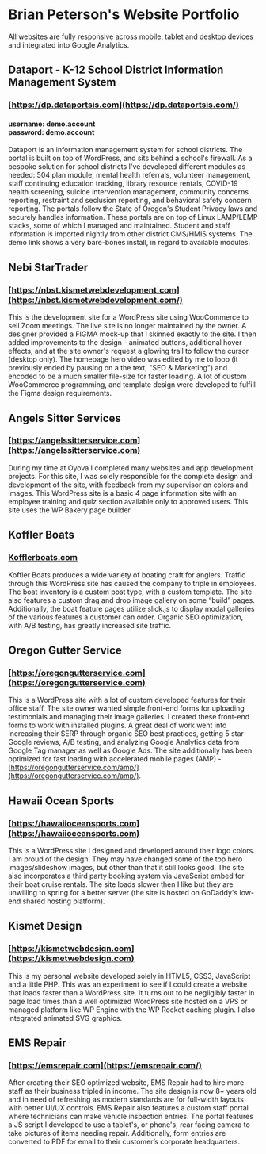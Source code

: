 # Brian Peterson's Website Portfolio

All websites are fully responsive across mobile, tablet and desktop devices and integrated into Google Analytics.

## Dataport - K-12 School District Information Management System
### [https://dp.dataportsis.com](https://dp.dataportsis.com/)
#### username: demo.account<br>password: demo.account
Dataport is an information management system for school districts. The portal is built on top of WordPress, and sits behind a school's firewall. As a bespoke solution for school districts I've developed different modules as needed: 504 plan module, mental health referrals, volunteer management, staff continuing education tracking, library resource rentals, COVID-19 health screening, suicide intervention management, community concerns reporting, restraint and seclusion reporting, and behavioral safety concern reporting. The portals follow the State of Oregon's Student Privacy laws and securely handles information. These portals are on top of Linux LAMP/LEMP stacks, some of which I managed and maintained. Student and staff information is imported nightly from other district CMS/HMIS systems. The demo link shows a very bare-bones install, in regard to available modules.

## Nebi StarTrader
### [https://nbst.kismetwebdevelopment.com](https://nbst.kismetwebdevelopment.com/)
This is the development site for a WordPress site using WooCommerce to sell Zoom meetings. The live site is no longer maintained by the owner. A designer provided a FIGMA mock-up that I skinned exactly to the site. I then added improvements to the design - animated buttons, additional hover effects, and at the site owner's request a glowing trail to follow the cursor (desktop only). The homepage hero video was edited by me to loop (it previously ended by pausing on a the text, "SEO & Marketing") and encoded to be a much smaller file-size for faster loading.  A lot of custom WooCommerce programming, and template design were developed to fulfill the Figma design requirements.

## Angels Sitter Services
### [https://angelssitterservice.com](https://angelssitterservice.com)
During my time at Oyova I completed many websites and app development projects. For this site, I was solely responsible for the complete design and development of the site, with feedback from my supervisor on colors and images. This WordPress site is a basic 4 page information site with an employee training and quiz section available only to approved users. This site uses the WP Bakery page builder.

## Koffler Boats
### [Kofflerboats.com](Kofflerboats.com)
Koffler Boats produces a wide variety of boating craft for anglers. Traffic through this WordPress site has caused the company to triple in employees. The boat inventory is a custom post type, with a custom template. The site also features a custom drag and drop image gallery on some “build” pages. Additionally, the boat feature pages utilize slick.js to display modal galleries of the various features a customer can order. Organic SEO optimization, with A/B testing, has greatly increased site traffic.

## Oregon Gutter Service
### [https://oregongutterservice.com](https://oregongutterservice.com)
This is a WordPress site with a lot of custom developed features for their office staff. The site owner wanted simple front-end forms for uploading testimonials and managing their image galleries. I created these front-end forms to work with installed plugins. A great deal of work went into increasing their SERP through organic SEO best practices, getting 5 star Google reviews, A/B testing, and analyzing Google Analytics data from Google Tag manager as well as Google Ads. The site additionally has been optimized for fast loading with accelerated mobile pages (AMP) - [https://oregongutterservice.com/amp/](https://oregongutterservice.com/amp/). 

## Hawaii Ocean Sports
### [https://hawaiioceansports.com](https://hawaiioceansports.com)
This is a WordPress site I designed and developed around their logo colors. I am proud of the design. They may have changed some of the top hero images/slideshow images, but other than that it still looks good. The site also incorporates a third party booking system via JavaScript embed for their boat cruise rentals. The site loads slower then I like but they are unwilling to spring for a better server (the site is hosted on GoDaddy's low-end shared hosting platform).

## Kismet Design
### [https://kismetwebdesign.com](https://kismetwebdesign.com)
This is my personal website developed solely in HTML5, CSS3, JavaScript and a little PHP. This was an experiment to see if I could create a website that loads faster than a WordPress site. It turns out to be negligibly faster in page load times than a well optimized WordPress site hosted on a VPS or managed platform like WP Engine with the WP Rocket caching plugin. I also integrated animated SVG graphics.

## EMS Repair
### [https://emsrepair.com](https://emsrepair.com/)
After creating their SEO optimized website, EMS Repair had to hire more staff as their business tripled in income. The site design is now 8+ years old and in need of refreshing as modern standards are for full-width layouts with better UI/UX controls. EMS Repair also features a custom staff portal where technicians can make vehicle inspection entries. The portal features a JS script I developed to use a tablet's, or phone's, rear facing camera to take pictures of items needing repair. Additionally, form entries are converted to PDF for email to their customer’s corporate headquarters.
